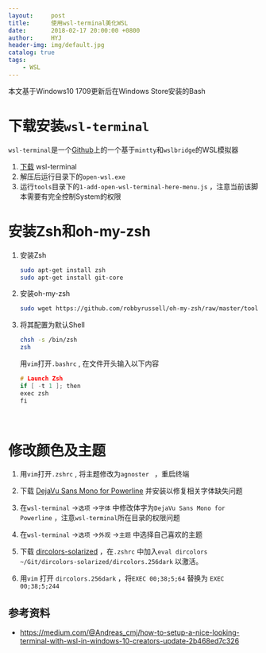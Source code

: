 ```yaml
---
layout:     post
title:      使用wsl-terminal美化WSL
date:       2018-02-17 20:00:00 +0800
author:     HYJ
header-img: img/default.jpg
catalog: true
tags:
    - WSL
---
```



本文基于Windows10 1709更新后在Windows Store安装的Bash
 <!-- more --> 

# 下载安装`wsl-terminal`
`wsl-terminal`是一个[Github](https://github.com/goreliu/wsl-terminal)上的一个基于`mintty`和`wslbridge`的WSL模拟器

1. [下载](https://github.com/goreliu/wsl-terminal/releases) wsl-terminal
2. 解压后运行目录下的`open-wsl.exe` 
3. 运行`tools`目录下的`1-add-open-wsl-terminal-here-menu.js` ，注意当前该脚本需要有完全控制System的权限

# 安装Zsh和oh-my-zsh

1. 安装Zsh

   ```bash
   sudo apt-get install zsh
   sudo apt-get install git-core
   ```

2. 安装oh-my-zsh

   ```bash
   sudo wget https://github.com/robbyrussell/oh-my-zsh/raw/master/tools/install.sh -O - | zsh
   ```

3. 将其配置为默认Shell

   ```bash
   chsh -s /bin/zsh
   zsh
   ```

   用`vim`打开`.bashrc` , 在文件开头输入以下内容

   ```C
   # Launch Zsh
   if [ -t 1 ]; then
   exec zsh
   fi
   ```

   ​

# 修改颜色及主题

1. 用`vim`打开`.zshrc`  , 将主题修改为`agnoster ` ，重启终端

2. 下载 [DejaVu Sans Mono for Powerline](https://github.com/powerline/fonts/blob/master/DejaVuSansMono/DejaVu%20Sans%20Mono%20for%20Powerline.ttf) 并安装以修复相关字体缺失问题

3. 在`wsl-terminal` ->`选项` ->`字体` 中修改体字为`DejaVu Sans Mono for Powerline` ，注意`wsl-terminal`所在目录的权限问题

4. 在`wsl-terminal` ->`选项` ->`外观` ->`主题` 中选择自己喜欢的主题

5. 下载 [dircolors-solarized](https://github.com/seebi/dircolors-solarized) ，在`.zshrc` 中加入`eval dircolors ~/Git/dircolors-solarized/dircolors.256dark` 以激活。

6. 用`vim` 打开 `dircolors.256dark` ，将`EXEC 00;38;5;64` 替换为 `EXEC 00;38;5;244`







## 参考资料

* https://medium.com/@Andreas_cmj/how-to-setup-a-nice-looking-terminal-with-wsl-in-windows-10-creators-update-2b468ed7c326